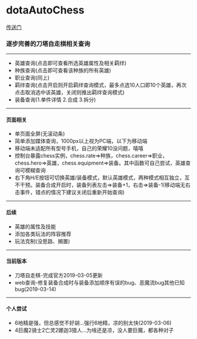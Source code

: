 # dotaAutoChess
[传送门](https://uchiha-fy.github.io/dota_AutoChess/)
### 逐步完善的刀塔自走棋相关查询
***
+ 英雄查询(点击即可查看所选英雄属性及相关羁绊)
+ 种族查询(点击即可查看该种族的所有英雄)
+ 职业查询(同上)
+ 羁绊查询(点击开启则开启羁绊查询模式，最多点选10人口即10个英雄，再次点击取消选中该英雄，关闭则推出羁绊查询模式)
+ 装备查询(1.单件详情 2.合成 3.拆分)
***
#### 页面相关
* 单页面全屏(无滚动条)
* 简单添加媒体查询，1000px以上视为PC端，以下为移动端
* 移动端未适配所有型号手机，自己的荣耀10没问题，嘻嘻
* 控制台暴露chess实例，chess.rate=>种族，chess.career=>职业，chess.hero=>英雄，chess.equipment=>装备。其中函数可自己尝试，英雄查询可模糊查询
* 右下角H/E按钮可切换英雄/装备模式，默认英雄模式，两种模式相互独立，互不干预。装备合成开启时，装备列表左击=>装备+1，右击=>装备-1(移动端无右击事件，错点的情况下建议关闭后重新开始查询)
***
#### 后续
+ 英雄的属性及技能
+ 添加各类玩法的阵容推荐
+ 玩法克制(没思路、搁置)
***
#### 当前版本
* 刀塔自走棋-完成官方2019-03-05更新
* web查询-修复装备合成时与装备添加顺序有误的bug、恶魔流bug其他已知bug(2019-03-14)
***
#### 个人尝试
* 6地精是强，但总感觉不好胡...强行6地精，凉的别太快(2019-03-06)
* 4巨魔2骑士2亡灵2娜迦3猎人...为啥还是凉，没人要巨魔，都各种对子
